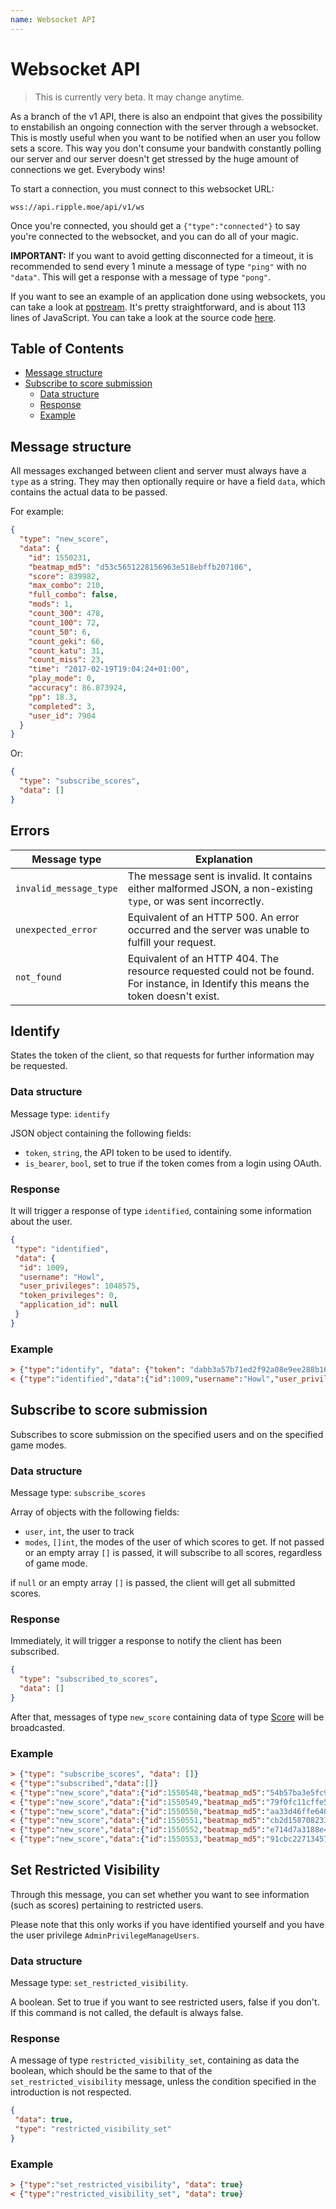 ```yaml
---
name: Websocket API
---
```

# Websocket API

> This is currently very beta. It may change anytime.

As a branch of the v1 API, there is also an endpoint that gives the possibility
to enstabilish an ongoing connection with the server through a websocket. This
is mostly useful when you want to be notified when an user you follow sets a
score. This way you don't consume your bandwith constantly polling our server
and our server doesn't get stressed by the huge amount of connections we get.
Everybody wins!

To start a connection, you must connect to this websocket URL:

```
wss://api.ripple.moe/api/v1/ws
```

Once you're connected, you should get a `{"type":"connected"}` to say you're
connected to the websocket, and you can do all of your magic.

**IMPORTANT:** If you want to avoid getting disconnected for a timeout, it is
recommended to send every 1 minute a message of type `"ping"` with no `"data"`.
This will get a response with a message of type `"pong"`.

If you want to see an example of an application done using websockets, you can
take a look at [ppstream](https://thehowl.github.io/ppstream/). It's pretty
straightforward, and is about 113 lines of JavaScript. You can take a look at
the source code [here](https://github.com/thehowl/ppstream/blob/gh-pages/index.html#L55-L171).

## Table of Contents

<!-- toc -->

* [Message structure](#message-structure)
* [Subscribe to score submission](#subscribe-to-score-submission)
  * [Data structure](#data-structure)
  * [Response](#response)
  * [Example](#example)

<!-- tocstop -->

## Message structure

All messages exchanged between client and server must always have a `type` as a
string. They may then optionally require or have a field `data`, which contains
the actual data to be passed.

For example:

```json
{
  "type": "new_score",
  "data": {
    "id": 1550231,
    "beatmap_md5": "d53c5651228156963e518ebffb207106",
    "score": 839982,
    "max_combo": 210,
    "full_combo": false,
    "mods": 1,
    "count_300": 478,
    "count_100": 72,
    "count_50": 6,
    "count_geki": 66,
    "count_katu": 31,
    "count_miss": 23,
    "time": "2017-02-19T19:04:24+01:00",
    "play_mode": 0,
    "accuracy": 86.873924,
    "pp": 18.3,
    "completed": 3,
    "user_id": 7904
  }
}
```

Or:

```json
{
  "type": "subscribe_scores",
  "data": []
}
```

## Errors

Message type       | Explanation
-------------------|------------------------------------------------------------
`invalid_message_type` | The message sent is invalid. It contains either malformed JSON, a non-existing `type`, or was sent incorrectly.
`unexpected_error` | Equivalent of an HTTP 500. An error occurred and the server was unable to fulfill your request.
`not_found`        | Equivalent of an HTTP 404. The resource requested could not be found. For instance, in Identify this means the token doesn't exist.

## Identify

States the token of the client, so that requests for further information may be
requested.

### Data structure

Message type: `identify`

JSON object containing the following fields:

- `token`, `string`, the API token to be used to identify.
- `is_bearer`, `bool`, set to true if the token comes from a login using OAuth.

### Response

It will trigger a response of type `identified`, containing some information
about the user.

```json
{
 "type": "identified",
 "data": {
  "id": 1009,
  "username": "Howl",
  "user_privileges": 1048575,
  "token_privileges": 0,
  "application_id": null
 }
}
```

### Example

```json
> {"type":"identify", "data": {"token": "dabb3a57b71ed2f92a08e9ee288b163d", "is_bearer": false}}
< {"type":"identified","data":{"id":1009,"username":"Howl","user_privileges":1048575,"token_privileges":0,"application_id":null}}
```

## Subscribe to score submission

Subscribes to score submission on the specified users and on the specified game modes.

### Data structure

Message type: `subscribe_scores`

Array of objects with the following fields:

- `user`, `int`, the user to track
- `modes`, `[]int`, the modes of the user of which scores to get. If not passed or an empty array `[]` is passed, it will subscribe to all scores, regardless of game mode.

if `null` or an empty array `[]` is passed, the client will get all submitted
scores.

### Response

Immediately, it will trigger a response to notify the client has been subscribed.

```json
{
  "type": "subscribed_to_scores",
  "data": []
}
```

After that, messages of type `new_score` containing data of type [Score](types#score)
will be broadcasted.

### Example

```json
> {"type": "subscribe_scores", "data": []}
< {"type":"subscribed","data":[]}
< {"type":"new_score","data":{"id":1550548,"beatmap_md5":"54b57ba3e5fc96c7e333979324a7928e","score":4280876,"max_combo":514,"full_combo":false,"mods":0,"count_300":334,"count_100":11,"count_50":0,"count_geki":50,"count_katu":11,"count_miss":0,"time":"2017-02-19T19:44:50+01:00","play_mode":0,"accuracy":97.8744,"pp":111,"completed":3,"user_id":25630}}
< {"type":"new_score","data":{"id":1550549,"beatmap_md5":"79f0fc11cffe5da06df2fb07062fec9f","score":2800850,"max_combo":368,"full_combo":false,"mods":0,"count_300":541,"count_100":38,"count_50":2,"count_geki":83,"count_katu":21,"count_miss":8,"time":"2017-02-19T19:44:57+01:00","play_mode":0,"accuracy":94.057724,"pp":0,"completed":2,"user_id":11267}}
< {"type":"new_score","data":{"id":1550550,"beatmap_md5":"aa33d46ffe640dfe2ee7106f52633f1e","score":118914,"max_combo":43,"full_combo":false,"mods":8,"count_300":101,"count_100":14,"count_50":4,"count_geki":31,"count_katu":10,"count_miss":5,"time":"2017-02-19T19:45:01+01:00","play_mode":0,"accuracy":85.752686,"pp":29.9,"completed":3,"user_id":1990}}
< {"type":"new_score","data":{"id":1550551,"beatmap_md5":"cb2d158708233552c4af0c5bbbb56248","score":534218,"max_combo":136,"full_combo":false,"mods":8,"count_300":613,"count_100":105,"count_50":16,"count_geki":515,"count_katu":389,"count_miss":71,"time":"2017-02-19T19:45:02+01:00","play_mode":3,"accuracy":83.382095,"pp":32.33863,"completed":3,"user_id":25550}}
< {"type":"new_score","data":{"id":1550552,"beatmap_md5":"e714d7a3188e4a44ed018886cbdc35ad","score":2911530,"max_combo":283,"full_combo":false,"mods":0,"count_300":347,"count_100":36,"count_50":3,"count_geki":63,"count_katu":14,"count_miss":6,"time":"2017-02-19T19:45:09+01:00","play_mode":0,"accuracy":91.70918,"pp":0,"completed":2,"user_id":13045}}
< {"type":"new_score","data":{"id":1550553,"beatmap_md5":"91cbc22713457f02e1b3a5fdcd9764a9","score":980738,"max_combo":588,"full_combo":true,"mods":0,"count_300":52,"count_100":0,"count_50":0,"count_geki":179,"count_katu":6,"count_miss":0,"time":"2017-02-19T19:45:09+01:00","play_mode":3,"accuracy":99.15612,"pp":20.51701,"completed":3,"user_id":4238}}
```

## Set Restricted Visibility

Through this message, you can set whether you want to see information (such as
scores) pertaining to restricted users.

Please note that this only works if you have identified yourself and you have
the user privilege `AdminPrivilegeManageUsers`.

### Data structure

Message type: `set_restricted_visibility`.

A boolean. Set to true if you want to see restricted users, false if you don't.
If this command is not called, the default is always false.

### Response

A message of type `restricted_visibility_set`, containing as data the boolean,
which should be the same to that of the `set_restricted_visibility` message,
unless the condition specified in the introduction is not respected.

```json
{
 "data": true,
 "type": "restricted_visibility_set"
}
```

### Example

```json
> {"type":"set_restricted_visibility", "data": true}
< {"type":"restricted_visibility_set", "data": true}
```
